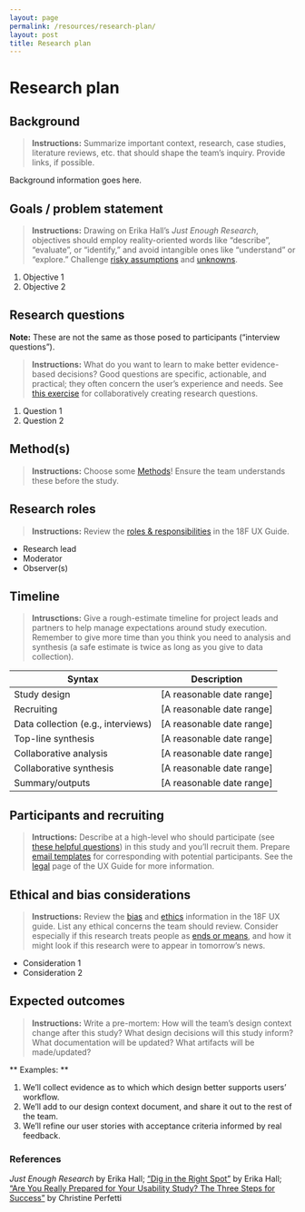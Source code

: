 ```yaml
---
layout: page
permalink: /resources/research-plan/
layout: post
title: Research plan
---
```


# Research plan

## Background

> **Instructions:** Summarize important context, research, case studies, literature reviews, etc. that should shape the team’s inquiry. Provide links, if possible.

Background information goes here.


## Goals / problem statement

> **Instructions:** Drawing on Erika Hall’s *Just Enough Research*, objectives should employ reality-oriented words like “describe”, “evaluate”, or “identify,” and avoid intangible ones like “understand” or “explore.” Challenge [risky assumptions](https://mvpworkshop.co/validate-riskiest-assumption/) and [unknowns](https://medium.com/mule-design/dig-in-the-right-spot-6dc7af5a75e8).


1. Objective 1
1. Objective 2

## Research questions 

**Note:** These are not the same as those posed to participants (“interview questions”). 

> **Instructions:** What do you want to learn to make better evidence-based decisions? Good questions are specific, actionable, and practical; they often concern the user’s experience and needs. See [this exercise](https://twg-x-uxr.gitbook.io/plays/research-alignment-workshop) for collaboratively creating research questions.

1. Question 1
2. Question 2


## Method(s)

> **Instructions:** Choose some [Methods](https://methods.18f.gov)! Ensure the team understands these before the study. 


## Research roles

> **Instructions:** Review the [roles & responsibilities](https://docs.google.com/document/d/1pCq73gG7eL1zmk2WbwEefB7RqkQbN_78KyYsgD5_Y9U/edit#) in the 18F UX Guide.

- Research lead
- Moderator
- Observer(s)

## Timeline

> **Intrusctions:** Give a rough-estimate timeline for project leads and partners to help manage expectations around study execution. Remember to give more time than you think you need to analysis and synthesis (a safe estimate is twice as long as you give to data collection).

| Syntax      | Description |
| ----------- | ----------- |
| Study design      |  [A reasonable date range] |
| Recruiting   |  [A reasonable date range] |
| Data collection (e.g., interviews) |  [A reasonable date range] |
| Top-line synthesis   |  [A reasonable date range] |
| Collaborative analysis   |  [A reasonable date range] |
| Collaborative synthesis   |  [A reasonable date range] |
| Summary/outputs   |  [A reasonable date range] |



## Participants and recruiting

> **Intructions:** Describe at a high-level who should participate (see [these helpful questions](https://articles.uie.com/usability_testing_three_steps/)) in this study and you’ll recruit them. Prepare [email templates](https://drive.google.com/drive/folders/1XXRBdGGrMMKZ0qnbPXgulCFrCQBf2slP) for corresponding with potential participants. See the [legal](https://docs.google.com/document/d/13FWBP5wMf_MgDToVBBrkOafFe5T8NsldzttGENhGgSU/edit#) page of the UX Guide for more information. 


## Ethical and bias considerations 

> **Instructions:** Review the [bias](https://docs.google.com/document/d/13iEP9PthLfJ1RzXqC_TVnvSt11ZysKxLTmGinvFCses/edit#) and [ethics](https://docs.google.com/document/d/1BbFd_eFS5bAyMQUT5Lr-2axSsxzjU09kgjCwnhbwwxk/edit#) information in the 18F UX guide. List any ethical concerns the team should review. Consider especially if this research treats people as [ends or means](https://en.wikipedia.org/wiki/Categorical_imperative), and how it might look if this research were to appear in tomorrow’s news.

- Consideration 1
- Consideration 2

## Expected outcomes

> **Instructions:** Write a pre-mortem: How will the team’s design context change after this study? What design decisions will this study inform? What documentation will be updated? What artifacts will be made/updated?

** Examples: **
1. We’ll collect evidence as to which which design better supports users’ workflow.
1. We’ll add to our design context document, and share it out to the rest of the team.
1. We’ll refine our user stories with acceptance criteria informed by real feedback.


### References
*Just Enough Research* by Erika Hall; [“Dig in the Right Spot”](https://medium.com/mule-design/dig-in-the-right-spot-6dc7af5a75e8) by Erika Hall; [“Are You Really Prepared for Your Usability Study? The Three Steps for Success”](https://articles.uie.com/usability_testing_three_steps/) by Christine Perfetti




